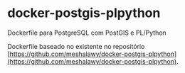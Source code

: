# docker-postgis-plpython
Dockerfile para PostgreSQL com PostGIS e PL/Python

Dockerfile baseado no existente no repositório [https://github.com/meshalawy/docker-postgis-plpython](https://github.com/meshalawy/docker-postgis-plpython).
